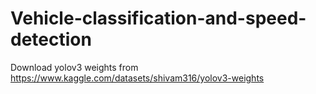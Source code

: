 ﻿# Vehicle-classification-and-speed-detection

 Download yolov3 weights from https://www.kaggle.com/datasets/shivam316/yolov3-weights
